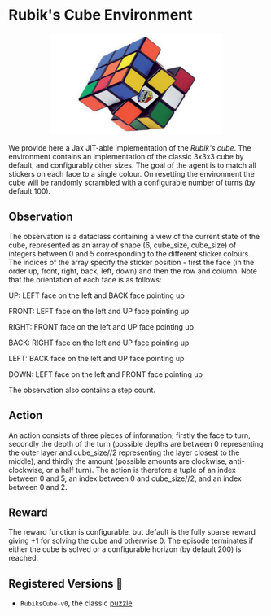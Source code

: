 # Rubik's Cube Environment

<p align="center">
        <img src="../img/rubiks_cube.png" height="200"/>
</p>

We provide here a Jax JIT-able implementation of the _Rubik's cube_. The environment contains an implementation of the classic 3x3x3 cube by default, and configurably other sizes. The goal of the agent is to match all stickers on each face to a single colour. On resetting the environment the cube will be randomly scrambled with a configurable number of turns (by default 100).

## Observation
The observation is a dataclass containing a view of the current state of the cube, represented as an array of shape (6, cube_size, cube_size) of integers between 0 and 5 corresponding to the different sticker colours. The indices of the array specify the sticker position - first the face (in the order up, front, right, back, left, down) and then the row and column. Note that the orientation of each face is as follows:

UP: LEFT face on the left and BACK face pointing up

FRONT: LEFT face on the left and UP face pointing up

RIGHT: FRONT face on the left and UP face pointing up

BACK: RIGHT face on the left and UP face pointing up

LEFT: BACK face on the left and UP face pointing up

DOWN: LEFT face on the left and FRONT face pointing up

The observation also contains a step count.

## Action
An action consists of three pieces of information; firstly the face to turn, secondly the depth of the turn (possible depths are between 0 representing the outer layer and cube_size//2 representing the layer closest to the middle), and thirdly the amount (possible amounts are clockwise, anti-clockwise, or a half turn). The action is therefore a tuple of an index between 0 and 5, an index between 0 and cube_size//2, and an index between 0 and 2.

## Reward
The reward function is configurable, but default is the fully sparse reward giving +1 for solving the cube and otherwise 0. The episode terminates if either the cube is solved or a configurable horizon (by default 200) is reached.

## Registered Versions 📖
- `RubiksCube-v0`, the classic [puzzle](https://en.wikipedia.org/wiki/Rubik%27s_Cube).
